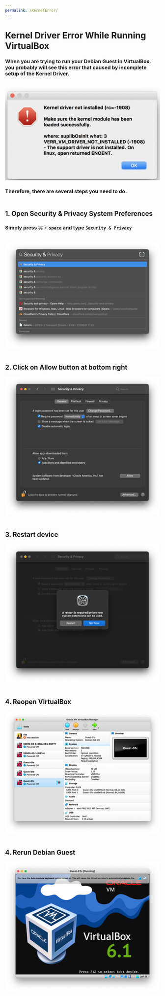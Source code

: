 ```yaml
---
permalink: /KernelError/
---
```


# Kernel Driver Error While Running VirtualBox

### When you are trying to run your Debian Guest in VirtualBox, you probably will see this error that caused by incomplete setup of the Kernel Driver.<br><br>

![](./assets/images/VirtualBox/17.png)

### Therefore, there are several steps you need to do. <br><br>

## 1. Open Security & Privacy System Preferences

### Simply press &#8984; + `space` and type `Security & Privacy` <br><br>

![](./assets/images/VirtualBox/18.png) <br><br>

## 2. Click on **Allow** button at bottom right

![](./assets/images/VirtualBox/10.png) <br><br>

## 3. Restart device

![](./assets/images/VirtualBox/11.png) <br><br>

## 4. Reopen VirtualBox

![](./assets/images/VirtualBox/13.png) <br><br>

## 4. Rerun Debian Guest

![](./assets/images/VirtualBox/21.png) <br><br>
